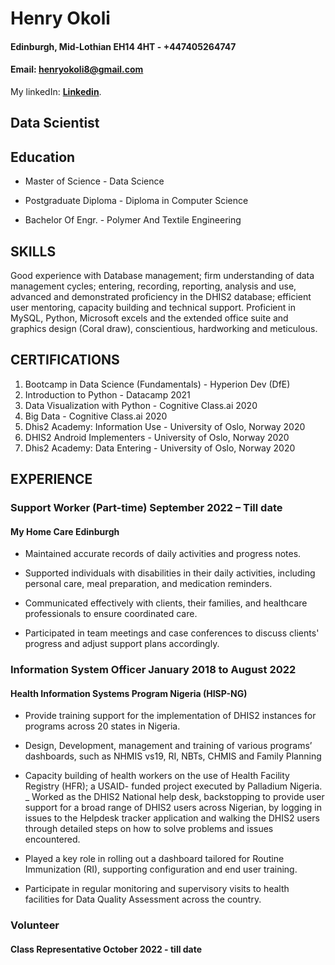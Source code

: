 # Henry Okoli
#### Edinburgh, Mid-Lothian EH14 4HT - +447405264747
#### Email: henryokoli8@gmail.com
My linkedIn: [**Linkedin**](https://www.linkedin.com/in/henry-okoli-a89739198/).
 
## Data Scientist

## Education 
+ Master of Science - Data Science	
- Postgraduate Diploma - Diploma in Computer Science
* Bachelor Of Engr. - Polymer And Textile Engineering

## SKILLS 
Good experience with Database management; firm understanding of data management cycles; entering, recording, reporting, analysis and use, advanced and demonstrated proficiency in the DHIS2 database; efficient user mentoring, capacity building and technical support. Proficient in MySQL, Python, Microsoft excels and the extended office suite and graphics design (Coral draw), conscientious, hardworking and meticulous. 

## CERTIFICATIONS 
1. Bootcamp in Data Science (Fundamentals) - Hyperion Dev (DfE)
1. Introduction to Python - Datacamp						2021  
1. Data Visualization with Python - Cognitive Class.ai  				2020 
1. Big Data - Cognitive Class.ai   							2020 
1. Dhis2 Academy: Information Use - University of Oslo, Norway 		2020 
1. DHIS2 Android Implementers - University of Oslo, Norway 			2020 
1. Dhis2 Academy: Data Entering - University of Oslo, Norway 			2020  

## EXPERIENCE 
### Support Worker (Part-time) 		September 2022 – Till date 
#### My Home Care Edinburgh							 
- Maintained accurate records of daily activities and progress notes. 
* Supported individuals with disabilities in their daily activities, including personal care, meal preparation, and medication reminders. 
+ Communicated effectively with clients, their families, and healthcare professionals to ensure coordinated care. 
- Participated in team meetings and case conferences to discuss clients' progress and adjust support plans accordingly. 

 
### Information System Officer							January 2018 to August 2022 
#### Health Information Systems Program Nigeria (HISP-NG)                            		  
- Provide training support for the implementation of DHIS2 instances for programs across 20 states in Nigeria. 
+ Design, Development, management and training of various programs’ dashboards, such as NHMIS vs19, RI, NBTs, CHMIS and Family Planning 
* Capacity building of health workers on the use of Health Facility Registry (HFR); a USAID- funded project executed by Palladium Nigeria. 
_ Worked as the DHIS2 National help desk, backstopping to provide user support for a broad range of DHIS2 users across Nigerian, by logging in issues to the Helpdesk tracker application and walking the DHIS2 users through detailed steps on how to solve problems and issues encountered. 
+ Played a key role in rolling out a dashboard tailored for Routine Immunization (RI), supporting configuration and end user training. 
* Participate in regular monitoring and supervisory visits to health facilities for Data Quality Assessment across the country. 

### Volunteer 
#### Class Representative 	          							October 2022 - till date 




<!---
Henry-Okoli/Henry-Okoli is a ✨ special ✨ repository because its `README.md` (this file) appears on your GitHub profile.
You can click the Preview link to take a look at your changes.
--->

